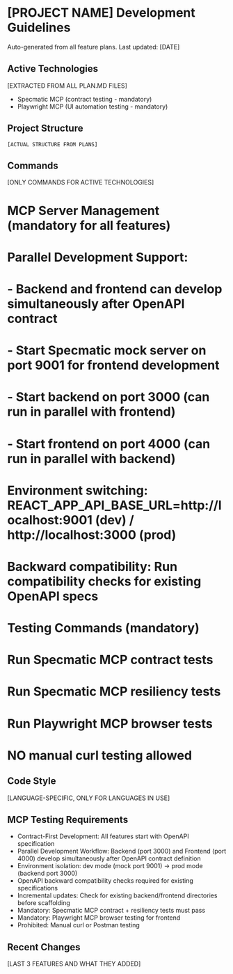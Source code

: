 # [PROJECT NAME] Development Guidelines

Auto-generated from all feature plans. Last updated: [DATE]

## Active Technologies
[EXTRACTED FROM ALL PLAN.MD FILES]
- Specmatic MCP (contract testing - mandatory)
- Playwright MCP (UI automation testing - mandatory)

## Project Structure
```
[ACTUAL STRUCTURE FROM PLANS]
```

## Commands
[ONLY COMMANDS FOR ACTIVE TECHNOLOGIES]

# MCP Server Management (mandatory for all features)
# Parallel Development Support:
# - Backend and frontend can develop simultaneously after OpenAPI contract
# - Start Specmatic mock server on port 9001 for frontend development
# - Start backend on port 3000 (can run in parallel with frontend)  
# - Start frontend on port 4000 (can run in parallel with backend)
# Environment switching: REACT_APP_API_BASE_URL=http://localhost:9001 (dev) / http://localhost:3000 (prod)
# Backward compatibility: Run compatibility checks for existing OpenAPI specs

# Testing Commands (mandatory)
# Run Specmatic MCP contract tests
# Run Specmatic MCP resiliency tests  
# Run Playwright MCP browser tests
# NO manual curl testing allowed

## Code Style
[LANGUAGE-SPECIFIC, ONLY FOR LANGUAGES IN USE]

## MCP Testing Requirements
- Contract-First Development: All features start with OpenAPI specification
- Parallel Development Workflow: Backend (port 3000) and Frontend (port 4000) develop simultaneously after OpenAPI contract definition
- Environment isolation: dev mode (mock port 9001) → prod mode (backend port 3000)
- OpenAPI backward compatibility checks required for existing specifications
- Incremental updates: Check for existing backend/frontend directories before scaffolding
- Mandatory: Specmatic MCP contract + resiliency tests must pass
- Mandatory: Playwright MCP browser testing for frontend
- Prohibited: Manual curl or Postman testing

## Recent Changes
[LAST 3 FEATURES AND WHAT THEY ADDED]

<!-- MANUAL ADDITIONS START -->
<!-- MANUAL ADDITIONS END -->